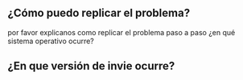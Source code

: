 ## ¿Cómo puedo replicar el problema?
por favor explicanos como replicar el problema paso a paso ¿en qué sistema operativo ocurre?
## ¿En que versión de invie ocurre?
